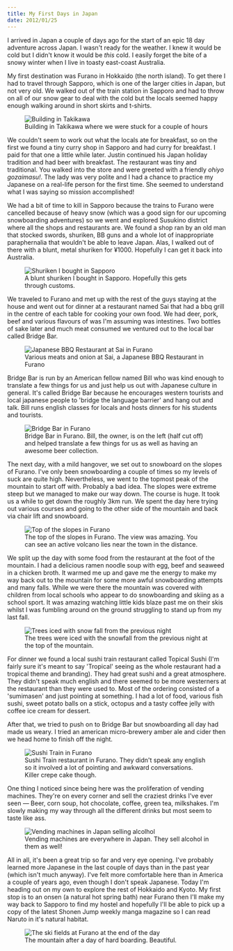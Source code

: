 ```yaml
--- 
title: My First Days in Japan
date: 2012/01/25
---
```


I arrived in Japan a couple of days ago for the start of an epic 18 day adventure across Japan. I wasn't ready for the weather. I knew it would be cold but I didn't know it would be _this_ cold. I easily forget the bite of a snowy winter when I live in toasty east-coast Australia.

My first destination was Furano in Hokkaido (the north island). To get there I had to travel through Sapporo, which is one of the larger cities in Japan, but not very old. We walked out of the train station in Sapporo and had to throw on all of our snow gear to deal with the cold but the locals seemed happy enough walking around in short skirts and t-shirts. 

<figure>
	<img src="/images/2012/01/japan-1.jpg" alt="Building in Takikawa" />
	<figcaption>Building in Takikawa where we were stuck for a couple of hours</figcaption>
</figure>

We couldn't seem to work out what the locals ate for breakfast, so on the first we found a tiny curry shop in Sapporo and had curry for breakfast. I paid for that one a little while later. Justin continued his Japan holiday tradition and had beer with breakfast. The restaurant was tiny and traditional. You walked into the store and were greeted with a friendly _ohiyo gozaimasu!_. The lady was very polite and I had a chance to practice my Japanese on a real-life person for the first time. She seemed to understand what I was saying so mission accomplished!

We had a bit of time to kill in Sapporo because the trains to Furano were cancelled because of heavy snow (which was a good sign for our upcoming snowboarding adventures) so we went and explored Susukino district where all the shops and restaurants are. We found a shop ran by an old man that stocked swords, shuriken, BB guns and a whole lot of inappropriate paraphernalia that wouldn't be able to leave Japan. Alas, I walked out of there with a blunt, metal shuriken for ¥1000. Hopefully I can get it back into Australia.

<figure>
	<img src="/images/2012/01/shuriken.jpg" alt="Shuriken I bought in Sapporo" />
	<figcaption>A blunt shuriken I bought in Sapporo. Hopefully this gets through customs.</figcaption>
</figure>

We traveled to Furano and met up with the rest of the guys staying at the house and went out for dinner at a restaurant named Sai that had a bbq grill in the centre of each table for cooking your own food. We had deer, pork, beef and various flavours of was I'm assuming was intestines. Two bottles of sake later and much meat consumed we ventured out to the local bar called Bridge Bar.

<figure>
	<img src="/images/2012/01/japan-2.jpg" alt="Japanese BBQ Restaurant at Sai in Furano" />
	<figcaption>Various meats and onion at Sai, a Japanese BBQ Restaurant in Furano</figcaption>
</figure>

Bridge Bar is run by an American fellow named Bill who was kind enough to translate a few things for us and just help us out with Japanese culture in general. It's called Bridge Bar because he encourages western tourists and local japanese people to 'bridge the language barrier' and hang out and talk. Bill runs english classes for locals and hosts dinners for his students and tourists.

<figure>
	<img src="/images/2012/01/japan-3.jpg" alt="Bridge Bar in Furano" />
	<figcaption>Bridge Bar in Furano. Bill, the owner, is on the left (half cut off) and helped translate a few things for us as well as having an awesome beer collection.</figcaption>
</figure>

The next day, with a mild hangover, we set out to snowboard on the slopes of Furano. I've only been snowboarding a couple of times so my levels of suck are quite high. Nevertheless, we went to the topmost peak of the mountain to start off with. Probably a bad idea. The slopes were extreme steep but we managed to make our way down. The course is huge. It took us a while to get down the roughly 3km run. We spent the day here trying out various courses and going to the other side of the mountain and back via chair lift and snowboard.

<figure>
	<img src="/images/2012/01/furano-mountain.jpg" alt="Top of the slopes in Furano" />
	<figcaption>The top of the slopes in Furano. The view was amazing. You can see an active volcano lies near the town in the distance.</figcaption>
</figure>

We split up the day with some food from the restaurant at the foot of the mountain. I had a delicious ramen noodle soup with egg, beef and seaweed in a chicken broth. It warmed me up and gave me the energy to make my way back out to the mountain for some more awful snowboarding attempts and many falls. While we were there the mountain was covered with children from local schools who appear to do snowboarding and skiing as a school sport. It was amazing watching little kids blaze past me on their skis whilst I was fumbling around on the ground struggling to stand up from my last fall.

<figure>
	<img src="/images/2012/01/snow-capped-trees.jpg" alt="Trees iced with snow fall from the previous night" />
	<figcaption>The trees were iced with the snowfall from the previous night at the top of the mountain.</figcaption>
</figure>

For dinner we found a local sushi train restaurant called Topical Sushi (I'm fairly sure it's meant to say 'Tropical' seeing as the whole restaurant had a tropical theme and branding). They had great sushi and a great atmosphere. They didn't speak much english and there seemed to be more westerners at the restaurant than they were used to. Most of the ordering consisted of a 'sumimasen' and just pointing at something. I had a lot of food, various fish sushi, sweet potato balls on a stick, octopus and a tasty coffee jelly with coffee ice cream for dessert.

After that, we tried to push on to Bridge Bar but snowboarding all day had made us weary. I tried an american micro-brewery amber ale and cider then we head home to finish off the night.

<figure>
	<img src="/images/2012/01/japan-4.jpg" alt="Sushi Train in Furano" />
	<figcaption>Sushi Train restaurant in Furano. They didn't speak any english so it involved a lot of pointing and awkward conversations. Killer crepe cake though.</figcaption>
</figure>

One thing I noticed since being here was the proliferation of vending machines. They're on every corner and sell the craziest drinks I've ever seen — Beer, corn soup, hot chocolate, coffee, green tea, milkshakes. I'm slowly making my way through all the different drinks but most seem to taste like ass.

<figure>
	<img src="/images/2012/01/vending-machines.jpg" alt="Vending machines in Japan selling alcolhol" />
	<figcaption>Vending machines are everywhere in Japan. They sell alcohol in them as well!</figcaption>
</figure>

All in all, it's been a great trip so far and very eye opening. I've probably learned more Japanese in the last couple of days than in the past year (which isn't much anyway). I've felt more comfortable here than in America a couple of years ago, even though I don't speak Japanese. Today I'm heading out on my own to explore the rest of Hokkaido and Kyoto. My first stop is to an onsen (a natural hot spring bath) near Furano then I'll make my way back to Sapporo to find my hostel and hopefully I'll be able to pick up a copy of the latest Shonen Jump weekly manga magazine so I can read Naruto in it's natural habitat.

<figure>
	<img src="/images/2012/01/ski-fields.jpg" alt="The ski fields at Furano at the end of the day" />
	<figcaption>The mountain after a day of hard boarding. Beautiful.</figcaption>
</figure>